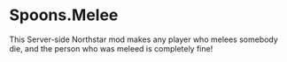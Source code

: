 # Spoons.Melee
This Server-side Northstar mod makes any player who melees somebody die, and the person who was meleed is completely fine!
